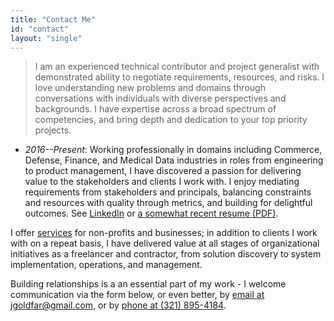 ```yaml
---
title: "Contact Me"
id: "contact"
layout: "single"
---
```


> I am an experienced technical contributor and project generalist with demonstrated ability to negotiate requirements, resources, and risks.
> I love understanding new problems and domains through conversations with individuals with diverse perspectives and backgrounds.
> I have expertise across a broad spectrum of competencies, and bring depth and dedication to your top priority projects.

- *2016--Present*: Working professionally in domains including Commerce, Defense, Finance, and Medical Data industries in roles from engineering to product management, I have discovered a passion for delivering value to the stakeholders and clients I work with. I enjoy mediating requirements from stakeholders and principals, balancing constraints and resources with quality through metrics, and building for delightful outcomes. See [LinkedIn](https://www.linkedin.com/in/jonathan-goldfarb/) or [a somewhat recent resume (PDF)](/res.pdf).

I offer [services](/about/services) for non-profits and businesses; in addition to clients I work with on a repeat basis, I have delivered value at all stages of organizational initiatives as a freelancer and contractor, from solution discovery to system implementation, operations, and management.

Building relationships is a an essential part of my work - I welcome communication via the form below, or even better, by [email at jgoldfar@gmail.com](mailto:jgoldfar@gmail.com), or by [phone at (321) 895-4184](tel:+1-321-895-4184).
